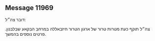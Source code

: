## Message 11969

דובר צה״ל:

צה״ל תוקף כעת מטרות טרור של ארגון הטרור חיזבאללה במרחב הבקאע שבלבנון.
פרטים נוספים בהמשך.

